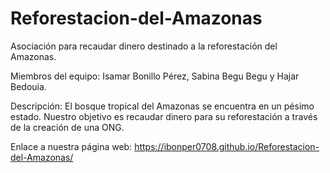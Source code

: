 # Reforestacion-del-Amazonas
Asociación para recaudar dinero destinado a la reforestación del Amazonas.

Miembros del equipo: Isamar Bonillo Pérez, Sabina Begu Begu y Hajar Bedouia.

Descripción: El bosque tropical del Amazonas se encuentra en un pésimo estado. Nuestro objetivo es recaudar dinero para su reforestación a través de la creación de una ONG.

Enlace a nuestra página web: https://ibonper0708.github.io/Reforestacion-del-Amazonas/
